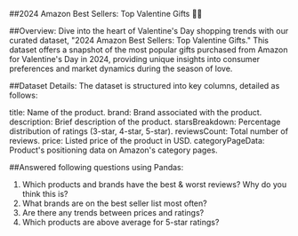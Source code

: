 ##2024 Amazon Best Sellers: Top Valentine Gifts 🎯💘

##Overview:
Dive into the heart of Valentine's Day shopping trends with our curated dataset, "2024 Amazon Best Sellers: Top Valentine Gifts." This dataset offers a snapshot of the most popular gifts purchased from Amazon for Valentine's Day in 2024, providing unique insights into consumer preferences and market dynamics during the season of love.

##Dataset Details:
The dataset is structured into key columns, detailed as follows:

title: Name of the product.
brand: Brand associated with the product.
description: Brief description of the product.
starsBreakdown: Percentage distribution of ratings (3-star, 4-star, 5-star).
reviewsCount: Total number of reviews.
price: Listed price of the product in USD.
categoryPageData: Product's positioning data on Amazon's category pages.

##Answered following questions using Pandas: 
1. Which products and brands have the best & worst reviews? Why do you think this is?
2. What brands are on the best seller list most often?
3. Are there any trends between prices and ratings?
4. Which products are above average for 5-star ratings?
